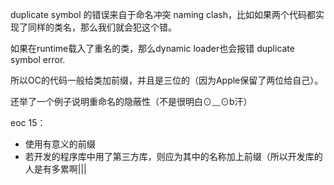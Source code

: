 duplicate symbol 的错误来自于命名冲突 naming clash，比如如果两个代码都实现了同样的类名，那么我们就会犯这个错。

如果在runtime载入了重名的类，那么dynamic loader也会报错 duplicate symbol error.


所以OC的代码一般给类加前缀，并且是三位的（因为Apple保留了两位给自己）。

还举了一个例子说明重命名的隐蔽性（不是很明白⊙﹏⊙b汗）


eoc 15：

- 使用有意义的前缀
- 若开发的程序库中用了第三方库，则应为其中的名称加上前缀（所以开发库的人是有多累啊|||
